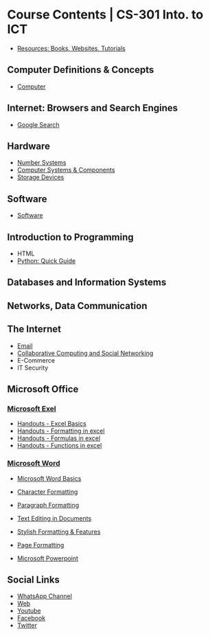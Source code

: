 # Course Contents | CS-301 Into. to ICT

- [Resources: Books, Websites, Tutorials](resources.md)

## Computer Definitions & Concepts

- [Computer](../computer-basics/docs/computer.md)

## Internet: Browsers and Search Engines

- [Google Search](../google-workspace/docs/google-search.md)

## Hardware

- [Number Systems](../computer-basics/docs/number-systems.md)
- [Computer Systems & Components](../computer-basics/docs/hardware.md)
- [Storage Devices](../computer-basics/docs/storage-devices.md)

## Software

- [Software](../computer-basics/docs/software.md)

## Introduction to Programming

- HTML
- [Python: Quick Guide](/python/docs/quick-guide.md)

## Databases and Information Systems

## Networks, Data Communication

## The Internet

- [Email](../google-workspace/docs/email.md)
- [Collaborative Computing and Social Networking](../social-media/docs/linkedin.md)
- E-Commerce
- IT Security

## Microsoft Office

### [Microsoft Exel](../ms-excel/index.md)

- [Handouts - Excel Basics](../ms-excel/docs/basics.md)
- [Handouts - Formatting in excel](../ms-excel/docs/formatting.md)
- [Handouts - Formulas in excel](../ms-excel/docs/formulas.md)
- [Handouts - Functions in excel](../ms-excel/docs/functions.md)

### [Microsoft Word](../ms-word/index.md)

- [Microsoft Word Basics](../ms-word/docs/basics.md)
- [Character Formatting](../ms-word/docs/character-formatting.md)
- [Paragraph Formatting](../ms-word/docs/paragraph-formatting.md)
- [Text Editing in Documents](../ms-word/docs/stylish.md)
- [Stylish Formatting & Features](../ms-word/docs/stylish.md)
- [Page Formatting](../ms-word/docs/page-formatting.md)


- [Microsoft Powerpoint](#)

## Social Links

- [WhatsApp Channel](https://whatsapp.com/channel/0029VaC3BC160eBZZSs3CW0c)
- [Web](https://yasirbhutta.github.io/)
- [Youtube](https://www.youtube.com/yasirbhutta)
- [Facebook](https://www.facebook.com/yasirbhutta786)
- [Twitter](https://x.com/yasirbhutta)
